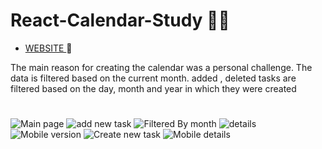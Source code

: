 # React-Calendar-Study 🎡🎨

- [ WEBSITE ](https://60c76095ebfb71a50b046d23--react-calendar-luckmer.netlify.app/)🎃


The main reason for creating the calendar was a personal challenge. The data is filtered based on the current month.
added , deleted tasks are filtered based on the day, month and year in which they were created  

#

![Main page](https://i.imgur.com/v73bFnC.png)
![add new task ](https://i.imgur.com/cPqFd7L.png)
![Filtered By month](https://i.imgur.com/aFbh2E2.png)
![details](https://i.imgur.com/eRo2JUD.png)
![Mobile version](https://i.imgur.com/rb2gCfG.png)
![Create new task ](https://i.imgur.com/8GwpwJc.png)
![Mobile details](https://i.imgur.com/flCWqXN.png)



